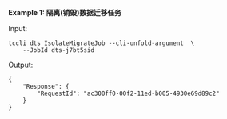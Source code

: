 **Example 1: 隔离(销毁)数据迁移任务**



Input: 

```
tccli dts IsolateMigrateJob --cli-unfold-argument  \
    --JobId dts-j7bt5sid
```

Output: 
```
{
    "Response": {
        "RequestId": "ac300ff0-00f2-11ed-b005-4930e69d89c2"
    }
}
```

